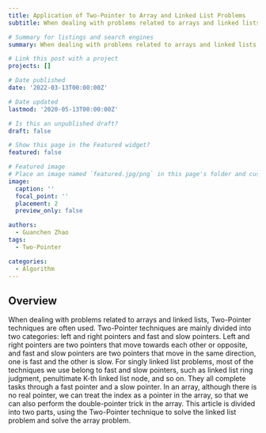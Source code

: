 ```yaml
---
title: Application of Two-Pointer to Array and Linked List Problems
subtitle: When dealing with problems related to arrays and linked lists, Two-Pointer techniques are often used.

# Summary for listings and search engines
summary: When dealing with problems related to arrays and linked lists, Two-Pointer techniques are often used.

# Link this post with a project
projects: []

# Date published
date: '2022-03-13T00:00:00Z'

# Date updated
lastmod: '2020-05-13T00:00:00Z'

# Is this an unpublished draft?
draft: false

# Show this page in the Featured widget?
featured: false

# Featured image
# Place an image named `featured.jpg/png` in this page's folder and customize its options here.
image:
  caption: ''
  focal_point: ''
  placement: 2
  preview_only: false

authors:
  - Guanchen Zhao
tags:
  - Two-Pointer

categories:
  - Algorithm
---
```


## Overview

When dealing with problems related to arrays and linked lists, Two-Pointer techniques are often used. Two-Pointer techniques are mainly divided into two categories: left and right pointers and fast and slow pointers.
Left and right pointers are two pointers that move towards each other or opposite, and fast and slow pointers are two pointers that move in the same direction, one is fast and the other is slow.
For singly linked list problems, most of the techniques we use belong to fast and slow pointers, such as linked list ring judgment, penultimate K-th linked list node, and so on. They all complete tasks through a fast pointer and a slow pointer.
In an array, although there is no real pointer, we can treat the index as a pointer in the array, so that we can also perform the double-pointer trick in the array.
This article is divided into two parts, using the Two-Pointer technique to solve the linked list problem and solve the array problem.
